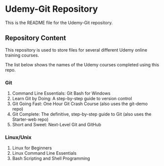 # Udemy-Git Repository

This is the README file for the Udemy-Git repository.

## Repository Content

This repository is used to store files for several different Udemy online training courses.

The list below shows the names of the Udemy courses completed using this repo.

### Git
1.  Command Line Essentials: Git Bash for Windows
2.  Learn Git by Doing: A step-by-step guide to version control
3.  Git Going Fast: One Hour Git Crash Course (also uses the git-demo repo)
4.  Git Complete: The definitive, step-by-step guide to Git (also uses the Starter-web repo)
5.  Short and Sweet: Next-Level Git and GitHub

### Linux/Unix
1.  Linux for Beginners 
2.  Linux Command Line Essentials 
3.  Bash Scripting and Shell Programming

